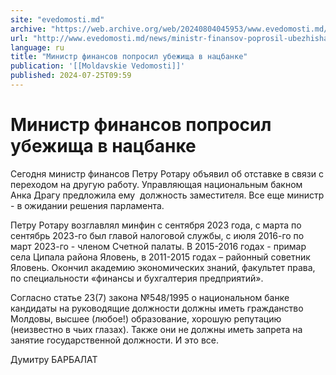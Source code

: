 ```yaml
---
site: "evedomosti.md"
archive: "https://web.archive.org/web/20240804045953/www.evedomosti.md/news/ministr-finansov-poprosil-ubezhisha-v-nacbanke"
url: "http://www.evedomosti.md/news/ministr-finansov-poprosil-ubezhisha-v-nacbanke"
language: ru
title: "Министр финансов попросил убежища в нацбанке"
publication: '[[Moldavskie Vedomosti]]'
published: 2024-07-25T09:59
---
```


# Министр финансов попросил убежища в нацбанке

Сегодня министр финансов Петру Ротару объявил об отставке в связи с переходом на другую работу. Управляющая национальным бакном Анка Драгу предложила ему  должность заместителя. Все еще министр - в ожидании решения парламента.

Петру Ротару возглавлял минфин с сентября 2023 года, с марта по сентябрь 2023-го был главой налоговой службы, с июля 2016-го по март 2023-го - членом Счетной палаты. В 2015-2016 годах - примар села Ципала района Яловень, в 2011-2015 годах – районный советник Яловень. Окончил академию экономических знаний, факультет права, по специальности «финансы и бухгалтерия предприятий».

Согласно статье 23(7) закона №548/1995 о национальном банке кандидаты на руководящие должности должны иметь гражданство Молдовы, высшее (любое!) образование, хорошую репутацию (неизвестно в чьих глазах). Также они не должны иметь запрета на занятие государственной должности. И это все.

Думитру БАРБАЛАТ